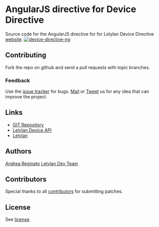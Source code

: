 # AngularJS directive for Device Directive

Source code for the AngularJS directive for for Lelylan Device Directive [website](http://lelylan.github.com/device-directive-ng).
[![device-directive-ng](http://i.imgur.com/dLN4isF.png)](http://lelylan.github.com/device-directive-ng)


## Contributing

Fork the repo on github and send a pull requests with topic branches.


### Feedback

Use the [issue tracker](http://github.com/lelylan/device-directive-ng/issues) for bugs.
[Mail](mailto:touch@lelylan.com) or [Tweet](http://twitter.com/lelylan) us for any idea
that can improve the project.

## Links

* [GIT Repository](http://github.com/lelylan/device-directive-ng)
* [Lelylan Device API](http://dev.lelylan.com/developers#devices-api)
* [Lelylan](http://lelylan.com)

## Authors

[Andrea Reginato](http://twitter.com/andreareginato)
[Lelylan Dev Team](http://twitter.com/lelylan)

## Contributors

Special thanks to all [contributors](https://github.com/lelylan/device-directive-ng/contributors)
for submitting patches.

## License

See [license](https://github.com/lelylan/device-directive-ng/blob/master/LICENSE.md).
